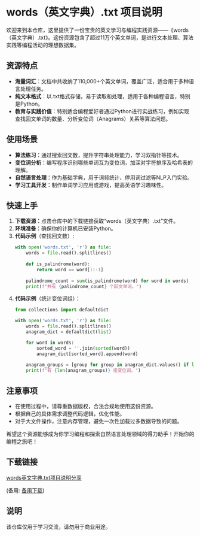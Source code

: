 # words（英文字典）.txt 项目说明

欢迎来到本仓库，这里提供了一份宝贵的英文学习与编程实践资源——《words（英文字典）.txt》。这份资源包含了超过11万个英文单词，是进行文本处理、算法实践等编程活动的理想数据集。

## 资源特点

- **海量词汇**：文档中共收纳了110,000+个英文单词，覆盖广泛，适合用于多种语言处理任务。
- **纯文本格式**：以.txt格式存储，易于读取和处理，适用于各种编程语言，特别是Python。
- **教育与实践价值**：特别适合编程爱好者通过Python进行实战练习，例如实现查找回文单词的数量、分析变位词（Anagrams）关系等算法问题。
  
## 使用场景

- **算法练习**：通过搜索回文数，提升字符串处理能力，学习双指针等技术。
- **变位词分析**：编写程序识别哪些单词互为变位词，加深对字符排序及哈希表的理解。
- **自然语言处理**：作为基础字典，用于词频统计、停用词过滤等NLP入门实验。
- **学习工具开发**：制作单词学习应用或游戏，提高英语学习趣味性。

## 快速上手

1. **下载资源**：点击仓库中的下载链接获取“words（英文字典）.txt”文件。
2. **环境准备**：确保你的计算机已安装Python。
3. **代码示例**（查找回文数）:
   ```python
   with open('words.txt', 'r') as file:
       words = file.read().splitlines()
       
       def is_palindrome(word):
           return word == word[::-1]
       
       palindrome_count = sum(is_palindrome(word) for word in words)
       print(f"共有 {palindrome_count} 个回文单词。")
   ```
4. **代码示例**（统计变位词组）：
   ```python
   from collections import defaultdict
   
   with open('words.txt', 'r') as file:
       words = file.read().splitlines()
       anagram_dict = defaultdict(list)
   
       for word in words:
           sorted_word = ''.join(sorted(word))
           anagram_dict[sorted_word].append(word)
       
       anagram_groups = [group for group in anagram_dict.values() if len(group) > 1]
       print(f"有 {len(anagram_groups)} 组变位词。")
   ```

## 注意事项

- 在使用过程中，请尊重数据版权，合法合规地使用这份资源。
- 根据自己的具体需求调整代码逻辑，优化性能。
- 对于大文件操作，注意内存管理，避免一次性加载过多数据导致的问题。

希望这个资源能够成为你学习编程和探索自然语言处理领域的得力助手！开始你的编程之旅吧！

## 下载链接
[words英文字典.txt项目说明分享](https://pan.quark.cn/s/c661a57e1eca) 

(备用: [备用下载](https://pan.baidu.com/s/18sBtIZmpWRtbW7iThk3Sow?pwd=1234))

## 说明

该仓库仅用于学习交流，请勿用于商业用途。

